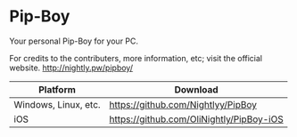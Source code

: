 # Pip-Boy
Your personal Pip-Boy for your PC.

For credits to the contributers, more information, etc; visit the official website.
http://nightly.pw/pipboy/

| Platform | Download |
|----------------------|------------------------------------------|
| Windows, Linux, etc. | https://github.com/Nightlyy/PipBoy |
| iOS | https://github.com/OliNightly/PipBoy-iOS |
